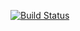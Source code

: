 [![Build Status](https://travis-ci.org/Dvintt/CSE110.svg?branch=master)](https://travis-ci.org/Dvintt/CSE110)